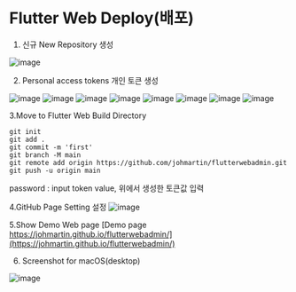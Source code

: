 # Flutter Web Deploy(배포)

1. 신규 New  Repository 생성

![image](https://user-images.githubusercontent.com/82506516/142849261-838651e4-2d15-4522-a58b-b3e68a4a2fe4.png)


2. Personal access tokens 개인 토큰 생성

![image](https://user-images.githubusercontent.com/82506516/142846085-32502343-bdad-4810-a8ed-d020f97a8e7c.png)
![image](https://user-images.githubusercontent.com/82506516/142846295-567c815b-0f69-4efd-92ad-74719851c539.png)
![image](https://user-images.githubusercontent.com/82506516/142846545-f770dab9-f55d-4ecb-9ca5-fea22be3bc3b.png)
![image](https://user-images.githubusercontent.com/82506516/142846673-8c8c70d6-7d01-4d95-9f14-77edb8a08a16.png)
![image](https://user-images.githubusercontent.com/82506516/142846766-a5c0423b-c442-4e4f-9a27-47e1ca5e7547.png)
![image](https://user-images.githubusercontent.com/82506516/142846934-8c2b8e0d-1ec8-47dd-a52f-ab4f18ba5bea.png)
![image](https://user-images.githubusercontent.com/82506516/142847131-66f0a358-e86d-4828-86fd-4272758b8928.png)
![image](https://user-images.githubusercontent.com/82506516/142847408-dde0097e-2d2f-4bf2-a446-cb982fff7ff1.png)



3.Move to  Flutter Web Build Directory 
  ```
  git init
  git add .
  git commit -m 'first'
  git branch -M main
  git remote add origin https://github.com/johmartin/flutterwebadmin.git 
  git push -u origin main
  ```
  password : input token value, 위에서 생성한 토큰값 입력
  

4.GitHub Page Setting 설정
![image](https://user-images.githubusercontent.com/82506516/142848754-715ecaf4-baab-4a5e-8c8c-9443d355939e.png)


5.Show Demo Web page
[Demo page https://johmartin.github.io/flutterwebadmin/](https://johmartin.github.io/flutterwebadmin/)



6. Screenshot for macOS(desktop)

![image](https://user-images.githubusercontent.com/82506516/142850270-f6aeb152-efd5-4e33-a42c-8654bc85ea0a.png)

